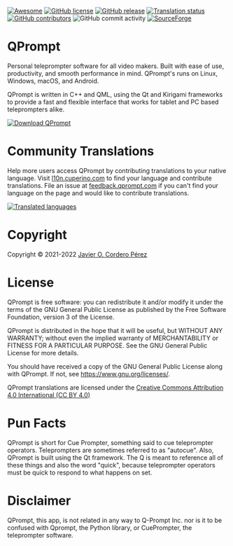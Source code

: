 [![Awesome](https://cdn.rawgit.com/sindresorhus/awesome/d7305f38d29fed78fa85652e3a63e154dd8e8829/media/badge.svg)](https://github.com/ebu/awesome-broadcasting)
[![GitHub license](https://img.shields.io/badge/license-GPL3-blue.svg)](https://raw.githubusercontent.com/Cuperino/QPrompt/master/COPYING)
[![GitHub release](https://img.shields.io/github/release/Cuperino/QPrompt.svg)](https://github.com/Cuperino/QPrompt/releases)
[![Translation status](https://l10n.cuperino.com/widgets/qprompt/-/qprompt-app/svg-badge.svg)](https://l10n.cuperino.com/engage/qprompt/)
[![GitHub contributors](https://img.shields.io/github/contributors/Cuperino/QPrompt.svg)](https://github.com/Cuperino/QPrompt/graphs/contributors)
![GitHub commit activity](https://img.shields.io/github/commit-activity/m/Cuperino/QPrompt)
[![SourceForge](https://img.shields.io/sourceforge/dm/qprompt.svg)](https://sourceforge.net/projects/qprompt/)

QPrompt
=========

Personal teleprompter software for all video makers. Built with ease of use, productivity, and smooth performance in mind. QPrompt's runs on Linux, Windows, macOS, and Android.

QPrompt is written in C++ and QML, using the Qt and Kirigami frameworks to provide a fast and flexible interface that works for tablet and PC based teleprompters alike.

[![Download QPrompt](https://a.fsdn.com/con/app/sf-download-button)](https://sourceforge.net/projects/qprompt/files/latest/download)

# Community Translations
Help more users access QPrompt by contributing translations to your native language. Visit [l10n.cuperino.com](https://l10n.cuperino.com/projects/qprompt-app/qprompt) to find your language and contribute translations. File an issue at [feedback.qprompt.com](https://github.com/Cuperino/QPrompt/issues/new/choose) if you can't find your language on the page and would like to contribute translations.

[![Translated languages](https://l10n.cuperino.com/widgets/qprompt/-/qprompt-app/multi-auto.svg)](https://l10n.cuperino.com/engage/qprompt/)

# Copyright
Copyright © 2021-2022 [Javier O. Cordero Pérez](https://javiercordero.info)

# License
QPrompt is free software: you can redistribute it and/or modify
it under the terms of the GNU General Public License as published by
the Free Software Foundation, version 3 of the License.

QPrompt is distributed in the hope that it will be useful,
but WITHOUT ANY WARRANTY; without even the implied warranty of
MERCHANTABILITY or FITNESS FOR A PARTICULAR PURPOSE.  See the
GNU General Public License for more details.

You should have received a copy of the GNU General Public License
along with QPrompt.  If not, see <https://www.gnu.org/licenses/>.

QPrompt translations are licensed under the [Creative Commons Attribution 4.0 International (CC BY 4.0)](https://creativecommons.org/licenses/by/4.0/)

# Pun Facts
QPrompt is short for Cue Prompter, something said to cue teleprompter operators. Teleprompters are sometimes referred to as "autocue". Also, QPrompt is built using the Qt framework. The Q is meant to reference all of these things and also the word "quick", because teleprompter operators must be quick to respond to what happens on set.

# Disclaimer
QPrompt, this app, is not related in any way to Q-Prompt Inc. nor is it to be confused with Qprompt, the Python library, or CuePrompter, the teleprompter software.

